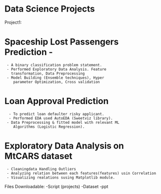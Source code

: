 # Data Science Projects

Project1: 
# Spaceship Lost Passengers Prediction -
     - A binary classification problem statement.   
     - Performed Exploratory Data Analysis. Feature 
       transformation, Data Preprocessing     
     - Model Building (Ensemble techniques), Hyper
        parameter Optimization, Cross validation

# Loan Approval Prediction  
      - To predict loan defaulter risky applicant. 
      - Performed EDA used AutoEDA (Sweetviz library).
     - Data Preprocessing & fitted model with relevant ML 
        Algorithms (Logistic Regression).

# Exploratory Data Analysis on MtCARS dataset
     - Cleaningdata Handling Outliers
     - Analyzing relation between each features(features) usin Correlation 
     - Visualizing realations susing Matplotlib module.

        
Files Downloadable:
-Script (projects)
-Dataset
-ppt
      
